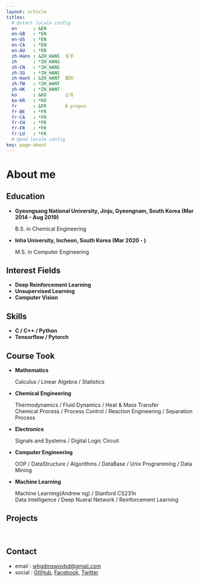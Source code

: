```yaml
---
layout: article
titles:
  # @start locale config
  en      : &EN
  en-GB   : *EN
  en-US   : *EN
  en-CA   : *EN
  en-AU   : *EN
  zh-Hans : &ZH_HANS  关于
  zh      : *ZH_HANS
  zh-CN   : *ZH_HANS
  zh-SG   : *ZH_HANS
  zh-Hant : &ZH_HANT  關於
  zh-TW   : *ZH_HANT
  zh-HK   : *ZH_HANT
  ko      : &KO       소개
  ko-KR   : *KO
  fr      : &FR       À propos
  fr-BE   : *FR
  fr-CA   : *FR
  fr-CH   : *FR
  fr-FR   : *FR
  fr-LU   : *FR
  # @end locale config
key: page-about
---
```


# About me

## Education

  - **Gyeongsang National University, Jinju, Gyeongnam, South Korea (Mar 2014 - Aug 2019)**

    B.S. in Chemical Engineering

  - **Inha University, Incheon, South Korea (Mar 2020 - )**

    M.S. in Computer Engineering


## Interest Fields

  - **Deep Reinforcement Learning**
  - **Unsupervised Learning**
  - **Computer Vision**


## Skills  

  - **C / C++ / Python**
  - **Tensorflow / Pytorch**

## Course Took  

  - **Mathematics**

    Calculus / Linear Algebra / Statistics    

  - **Chemical Engineering**

    Thermodynamics / Fluid Dynamics / Heat & Mass Transfer   
    Chemical Process / Process Control / Reaction Engineering / Separation Process  

  - **Electronics**

    Signals and Systems / Digital Logic Circuit   


  - **Computer Engineering**

    OOP / DataStructure / Algorithms / DataBase / Unix Programming / Data Mining  


  - **Machine Learning**

    Machine Learning(Andrew ng) / Stanford CS231n  
    Data Intelligence / Deep Nueral Network / Reinforcement Learning  

## Projects
<br/>

## Contact  

- email : whgdmswovbd@gmail.com
- social : [GItHub](https://github.com/LoteeYoon), [Facebook](https://www.facebook.com/whgdmswodnd), [Twitter](https://www.twitter.com/LoteeYoon)
